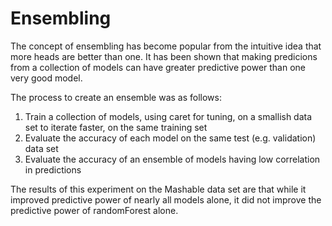 # Ensembling

The concept of ensembling has become popular from the intuitive idea that more heads are better than one. It has been shown that making predicions from a collection of models can have greater predictive power than one very good model.

The process to create an ensemble was as follows:

1. Train a collection of models, using caret for tuning, on a smallish data set to iterate faster, on the same training set
2. Evaluate the accuracy of each model on the same test (e.g. validation) data set
3. Evaluate the accuracy of an ensemble of models having low correlation in predictions

The results of this experiment on the Mashable data set are that while it improved predictive power of nearly all models alone, it did not improve the predictive power of randomForest alone.

